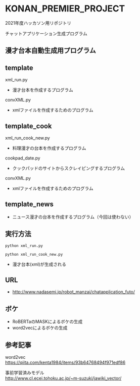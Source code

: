 # KONAN_PREMIER_PROJECT

2021年度ハッカソン用リポジトリ

チャットアプリケーション生成プログラム

## 漫才台本自動生成用プログラム  

## template
xml_run.py  
- 漫才台本を作成するプログラム  

convXML.py 
- xmlファイルを作成するためのプログラム

## template_cook
xml_run_cook_new.py  
- 料理漫才の台本を作成するプログラム  

cookpad_date.py  
- クックパッドのサイトからスクレイピングするプログラム 

convXML.py 
- xmlファイルを作成するためのプログラム

## template_news

- ニュース漫才の台本を作成するプログラム（今回は使わない）

## 実行方法

```
python xml_run.py
```

```
python xml_run_cook_new.py
```

- 漫才台本(xml)が生成される

## URL
- http://www.nadasemi.jp/robot_manzai/chatapplication_futo/

## ボケ
- RoBERTaのMASKによるボケの生成
- word2vecによるボケの生成

## 参考記事

word2vec  
https://qiita.com/kenta1984/items/93b64768494f971edf86

事前学習済みモデル  
http://www.cl.ecei.tohoku.ac.jp/~m-suzuki/jawiki_vector/
